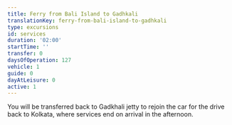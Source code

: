 ```yaml
---
title: Ferry from Bali Island to Gadhkali
translationKey: ferry-from-bali-island-to-gadhkali
type: excursions
id: services
duration: '02:00'
startTime: ''
transfer: 0
daysOfOperation: 127
vehicle: 1
guide: 0
dayAtLeisure: 0
active: 1
---
```

You will be transferred back to Gadkhali jetty to rejoin the car for the drive back to Kolkata, where services end on arrival in the afternoon.  